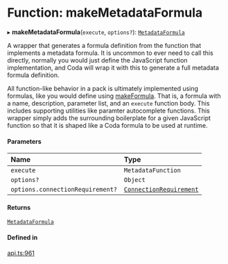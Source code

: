 # Function: makeMetadataFormula

▸ **makeMetadataFormula**(`execute`, `options?`): [`MetadataFormula`](../types/MetadataFormula.md)

A wrapper that generates a formula definition from the function that implements a metadata formula.
It is uncommon to ever need to call this directly, normally you would just define the JavaScript
function implementation, and Coda will wrap it with this to generate a full metadata formula
definition.

All function-like behavior in a pack is ultimately implemented using formulas, like you would
define using [makeFormula](makeFormula.md). That is, a formula with a name, description, parameter list,
and an `execute` function body. This includes supporting utilities like paramter autocomplete functions.
This wrapper simply adds the surrounding boilerplate for a given JavaScript function so that
it is shaped like a Coda formula to be used at runtime.

#### Parameters

| Name | Type |
| :------ | :------ |
| `execute` | `MetadataFunction` |
| `options?` | `Object` |
| `options.connectionRequirement?` | [`ConnectionRequirement`](../enums/ConnectionRequirement.md) |

#### Returns

[`MetadataFormula`](../types/MetadataFormula.md)

#### Defined in

[api.ts:961](https://github.com/coda/packs-sdk/blob/main/api.ts#L961)
